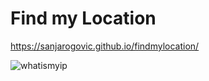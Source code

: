 # Find my Location

https://sanjarogovic.github.io/findmylocation/

![whatismyip](https://github.com/SanjaRogovic/findmylocation/assets/74556703/44ed5ebc-b49d-46cc-8d3f-58b14f686070)

